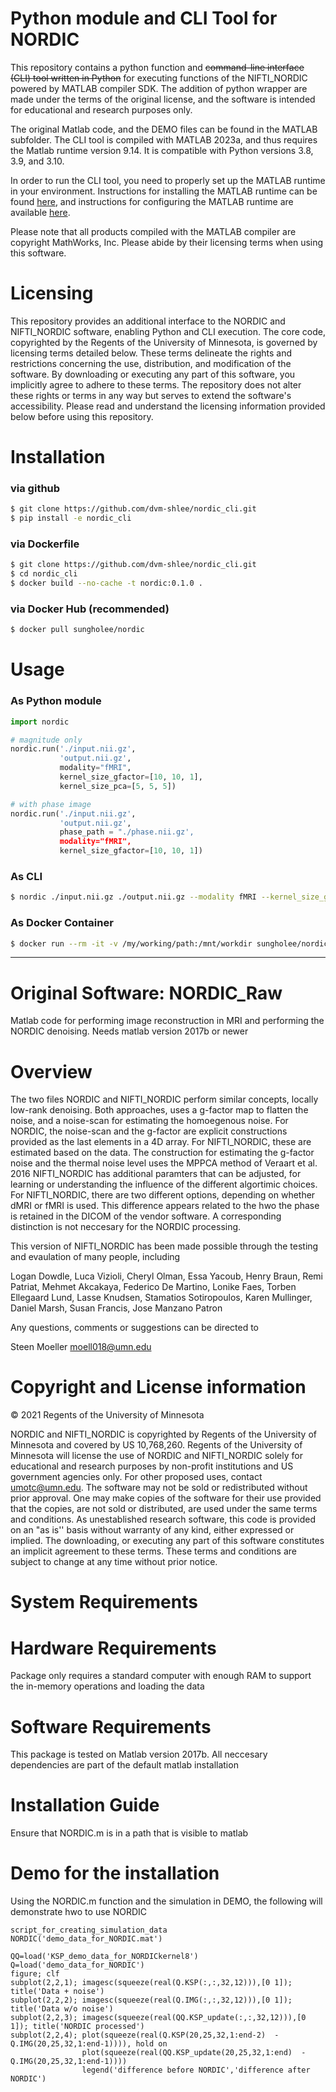 # Python module and CLI Tool for NORDIC

This repository contains a python function and ~~command-line interface (CLI) tool written in Python~~ for executing functions of the NIFTI_NORDIC powered by MATLAB compiler SDK. The addition of python wrapper are made under the terms of the original license, and the software is intended for educational and research purposes only.

The original Matlab code, and the DEMO files can be found in the MATLAB subfolder. The CLI tool is compiled with MATLAB 2023a, and thus requires the Matlab runtime version 9.14. It is compatible with Python versions 3.8, 3.9, and 3.10.

In order to run the CLI tool, you need to properly set up the MATLAB runtime in your environment. Instructions for installing the MATLAB runtime can be found [here](https://www.mathworks.com/help/compiler/install-the-matlab-runtime.html), and instructions for configuring the MATLAB runtime are available [here](https://www.mathworks.com/help/compiler/mcr-path-settings-for-run-time-deployment.html).

Please note that all products compiled with the MATLAB compiler are copyright MathWorks, Inc. Please abide by their licensing terms when using this software.

# Licensing

This repository provides an additional interface to the NORDIC and NIFTI_NORDIC software, enabling Python and CLI execution. The core code, copyrighted by the Regents of the University of Minnesota, is governed by licensing terms detailed below. These terms delineate the rights and restrictions concerning the use, distribution, and modification of the software. By downloading or executing any part of this software, you implicitly agree to adhere to these terms. The repository does not alter these rights or terms in any way but serves to extend the software's accessibility. Please read and understand the licensing information provided below before using this repository.

# Installation
### via github
```bash
$ git clone https://github.com/dvm-shlee/nordic_cli.git
$ pip install -e nordic_cli
```

### via Dockerfile
```bash
$ git clone https://github.com/dvm-shlee/nordic_cli.git
$ cd nordic_cli
$ docker build --no-cache -t nordic:0.1.0 .
```

### via Docker Hub (recommended)
```bash
$ docker pull sungholee/nordic
```

# Usage
### As Python module
```python
import nordic

# magnitude only
nordic.run('./input.nii.gz', 
           'output.nii.gz',
           modality="fMRI",
           kernel_size_gfactor=[10, 10, 1],
           kernel_size_pca=[5, 5, 5])

# with phase image
nordic.run('./input.nii.gz',
           'output.nii.gz',
           phase_path = "./phase.nii.gz',
           modality="fMRI",
           kernel_size_gfactor=[10, 10, 1])
```

### As CLI
```bash
$ nordic ./input.nii.gz ./output.nii.gz --modality fMRI --kernel_size_gfactor 10 10 1 --kernel_size_pca 5 5 5 
```

### As Docker Container
```bash
$ docker run --rm -it -v /my/working/path:/mnt/workdir sungholee/nordic /mnt/workdir/input.nii.gz /mnt/workdir/output.nii.gz --modality fMRI --kernel_size_gfactor 10 10 1 --kernel_size_pca 5 5 5
```
---

# Original Software: NORDIC_Raw
Matlab code for performing image reconstruction in MRI and performing the NORDIC denoising.
Needs matlab version 2017b or newer

# Overview
The two files NORDIC and NIFTI_NORDIC perform similar concepts, locally low-rank denoising.
Both approaches, uses a g-factor map to flatten the noise, and a noise-scan for estimating the homoegenous noise.
For NORDIC, the noise-scan and the g-factor are explicit constructions provided as the last elements in a 4D array.
For NIFTI_NORDIC, these are estimated based on the data. The construction for estimating the g-factor noise and the thermal noise level
uses the MPPCA method of Veraart et al. 2016
NIFTI_NORDIC has additional paramters that can be adjusted, for learning or understanding the influence of the different algortimic choices.
For NIFTI_NORDIC, there are two different options, depending on whether dMRI or fMRI is used. 
This difference appears related to the hwo the phase is retained in the DICOM of the vendor software. A corresponding distinction is not neccesary for the NORDIC processing.

This version of NIFTI_NORDIC has been made possible through the testing and evaulation of many people, including


Logan Dowdle,
Luca Vizioli,
Cheryl Olman,
Essa Yacoub,
Henry Braun,
Remi Patriat,
Mehmet Akcakaya,
Federico De Martino,
Lonike Faes,
Torben Ellegaard Lund,
Lasse Knudsen,
Stamatios Sotiropoulos,
Karen Mullinger,
Daniel Marsh,
Susan Francis,
Jose Manzano Patron


Any questions, comments or suggestions can be directed to

Steen Moeller
moell018@umn.edu

# Copyright and License information

© 2021 Regents of the University of Minnesota

NORDIC and NIFTI_NORDIC is copyrighted by Regents of the University of Minnesota and covered by US 10,768,260. Regents of the University of Minnesota will license the use of NORDIC and NIFTI_NORDIC solely for educational and research purposes by non-profit institutions and US government agencies only. For other proposed uses, contact umotc@umn.edu. The software may not be sold or redistributed without prior approval. One may make copies of the software for their use provided that the copies, are not sold or distributed, are used under the same terms and conditions. As unestablished research software, this code is provided on an "as is'' basis without warranty of any kind, either expressed or implied. The downloading, or executing any part of this software constitutes an implicit agreement to these terms. These terms and conditions are subject to change at any time without prior notice.

# System Requirements
# Hardware Requirements
Package only requires a standard computer with enough RAM to support the in-memory operations and loading the data
# Software Requirements
 This package is tested on Matlab version 2017b. All neccesary dependencies are part of the default matlab installation
# Installation Guide
 Ensure that NORDIC.m is in a path that is visible to matlab
# Demo for the installation
   Using the NORDIC.m function and the simulation in DEMO, the following will demonstrate hwo to use NORDIC

    script_for_creating_simulation_data
    NORDIC('demo_data_for_NORDIC.mat')
    
    QQ=load('KSP_demo_data_for_NORDICkernel8')
    Q=load('demo_data_for_NORDIC') 
    figure; clf
    subplot(2,2,1); imagesc(squeeze(real(Q.KSP(:,:,32,12))),[0 1]); title('Data + noise')
    subplot(2,2,2); imagesc(squeeze(real(Q.IMG(:,:,32,12))),[0 1]); title('Data w/o noise')
    subplot(2,2,3); imagesc(squeeze(real(QQ.KSP_update(:,:,32,12))),[0 1]); title('NORDIC processed')
    subplot(2,2,4); plot(squeeze(real(Q.KSP(20,25,32,1:end-2)  -   Q.IMG(20,25,32,1:end-1)))), hold on
                    plot(squeeze(real(QQ.KSP_update(20,25,32,1:end)  -   Q.IMG(20,25,32,1:end-1))))
                    legend('difference before NORDIC','difference after NORDIC')

 



